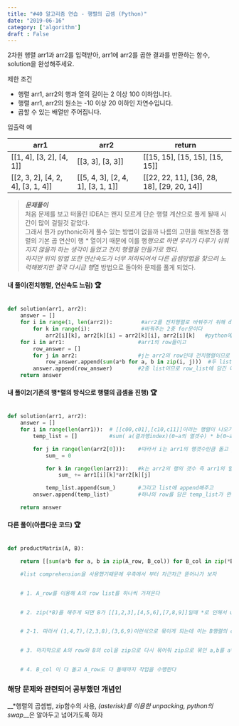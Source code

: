 ```yaml
---
title: "#40 알고리즘 연습 - 행렬의 곱셈 (Python)"
date: "2019-06-16"
category: ['algorithm']
draft : False
---
```



2차원 행렬 arr1과 arr2를 입력받아, arr1에 arr2를 곱한 결과를 반환하는 함수, solution을 완성해주세요.


제한 조건

* 행렬 arr1, arr2의 행과 열의 길이는 2 이상 100 이하입니다.
* 행렬 arr1, arr2의 원소는 -10 이상 20 이하인 자연수입니다.
* 곱할 수 있는 배열만 주어집니다.


입출력 예

|arr1	|arr2|	return|
|-|-|-|
|[[1, 4], [3, 2], [4, 1]]	|[[3, 3], [3, 3]]|	[[15, 15], [15, 15], [15, 15]]|
|[[2, 3, 2], [4, 2, 4], [3, 1, 4]]|	[[5, 4, 3], [2, 4, 1], [3, 1, 1]]|	[[22, 22, 11], [36, 28, 18], [29, 20, 14]]|


>__*문제풀이*__    
처음 문제를 보고 떠올린 IDEA는 왠지 모르게 단순 행렬 계산으로 풀게 될때 시간이 많이 걸릴것 같았다.   
그래서 뭔가 pythonic하게 풀수 있는 방법이 없을까 나름의 고민을 해보전중
행렬의 기본 곱 연산이 행 * 열이기 때문에 이를 행*행으로 하면 우리가 다루기 쉬워지지 않을까 하는 생각이 들었고 전치 행렬을 만들기로 했다.   
하지만 위의 방법 또한 연산속도가 너무 저하되어서
다른 곱셈방법을 찾으려 노력해봤지만 결국 다시금 행*열 방법으로 돌아와 문제를 풀게 되었다.   




#### 내 풀이(전치행렬, 연산속도 느림) 🏆
```python

def solution(arr1, arr2):
    answer = []
    for i in range(1, len(arr2)):         #arr2를 전치행렬로 바꿔주기 위해 down-triangular 부분과 upper-triangular부분을
        for k in range(i):                #바꿔주는 2중 for문이다
            arr2[i][k], arr2[k][i] = arr2[k][i], arr2[i][k]   #python에서의 swqp은 이와같이 간단하게 일어난다
    for i in arr1:                       #arr1의 row들이고
        row_answer = []                  
        for j in arr2:                   #j는 arr2의 row인데 전치행렬이므로 사실상 원래 arr2의 col인것이다.
            row_answer.append(sum(a*b for a, b in zip(i, j)))  #두 list의 element를 곱해서 더함으로 행렬의 연산을 해준다.
        answer.append(row_answer)        #2중 list이므로 row_list에 담긴 애들을 answer에 넣어준다.
    return answer
```

#### 내 풀이2(기존의 행*렬의 방식으로 행렬의 곱셈을 진행) 🏆
```python

def solution(arr1, arr2):
    answer = []
    for i in range(len(arr1)):  # [[c00,c01],[c10,c11]]이라는 행렬이 나오기 위해서는 c10 = a10*b00 + a11*b10 처럼 
        temp_list = []          #sum( a(결과행index)(0~a의 열갯수) * b(0~a의 열갯수==b의 행갯수)(결과열index) 의 공식이 주어진다

        for j in range(len(arr2[0])):    #따라서 i는 arr1의 행갯수만큼 돌고 j는 arr2의 열갯수만큼 돈다
            sum_ = 0

            for k in range(len(arr2)):   #k는 arr2의 행의 갯수 즉 arr1의 열의 갯수만큼 돌면서 sum을 진행해 list에 넣어준다.
                sum_ += arr1[i][k]*arr2[k][j]

            temp_list.append(sum_)       #그리고 list에 append해주고
        answer.append(temp_list)         #하나의 row를 담은 temp_list가 완성되었으면 answer에 넣어준다.

    return answer
```

#### 다른 풀이(아름다운 코드) 🏆
```python

def productMatrix(A, B):

    return [[sum(a*b for a, b in zip(A_row, B_col)) for B_col in zip(*B)] for A_row in A]

    #list comprehension을 사용했기때문에 우측에서 부터 차근차근 뜯어나가 보자


    # 1. A_row를 이용해 A의 row list를 하나씩 가져온다


    # 2. zip(*B)를 해주게 되면 B가 [[1,2,3],[4,5,6],[7,8,9]]일때 *로 인해서 unpacking되는데 zip([1,2,3],[4,5,6],[7,8,9])가된다


    # 2-1. 따라서 (1,4,7),(2,3,8),(3,6,9)이런식으로 묶이게 되는데 이는 B행렬의 col을 나타내게된다


    # 3. 마지막으로 A의 row와 B의 col을 zip으로 다시 묶어줘 zip으로 묶인 a,b를 a*b로 iterable하게 반환해주면 sum을 이용해서 더한값을 B_col가 돌때마다 반환


    # 4. B_col 이 다 돌고 A_row도 다 돌때까지 작업을 수행한다
```


### 해당 문제와 관련되어 공부했던 개념인

__*행렬의 곱셈법, zip함수의 사용, *(asterisk)를 이용한 unpacking, python의 swap*__은 알아두고 넘어가도록 하자

